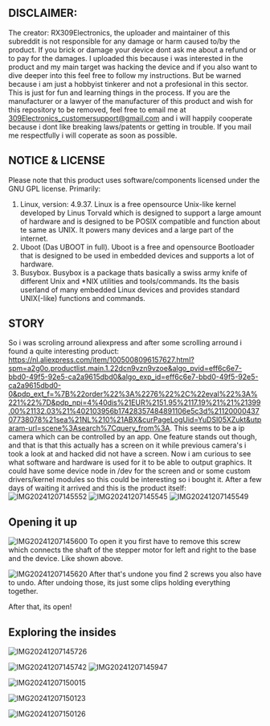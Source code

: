 ## DISCLAIMER: 
The creator: RX309Electronics, the uploader and maintainer of this subreddit is not responsible for any damage or harm caused to/by the product. If you brick or damage your device dont ask me about a refund or to pay for the damages. I uploaded this because i was interested in the product and my main target was hacking the device and if you also want to dive deeper into this feel free to follow my instructions. But be warned because i am just a hobbyist tinkerer and not a profesional in this sector. This is just for fun and learning things in the process. 
If you are the manufacturer or a lawyer of the manufacturer of this product and wish for this repository to be removed, feel free to email me at 309Electronics_customersupport@gmail.com and i will happily cooperate because i dont like breaking laws/patents or getting in trouble. If you mail me respectfully i will coperate as soon as possible.

## NOTICE & LICENSE
Please note that this product uses software/components licensed under the GNU GPL license. Primarily:
1. Linux, version: 4.9.37. Linux is a free opensource Unix-like kernel developed by Linus Torvald which is designed to support a large amount of hardware and is designed to be POSIX compatible and function about te same as UNIX. It powers many devices and a large part of the internet.
2. Uboot (Das UBOOT in full). Uboot is a free and opensource Bootloader that is designed to be used in embedded devices and supports a lot of hardware.
3. Busybox. Busybox is a package thats basically a swiss army knife of different Unix and *NIX utilities and tools/commands. Its the basis userland of many embedded Linux devices and provides standard UNIX(-like) functions and commands.

## STORY
So i was scroling arround aliexpress and after some scrolling arround i found a quite interesting product: https://nl.aliexpress.com/item/1005008096157627.html?spm=a2g0o.productlist.main.1.22dcn9vzn9vzoe&algo_pvid=eff6c6e7-bbd0-49f5-92e5-ca2a9615dbd0&algo_exp_id=eff6c6e7-bbd0-49f5-92e5-ca2a9615dbd0-0&pdp_ext_f=%7B%22order%22%3A%2276%22%2C%22eval%22%3A%221%22%7D&pdp_npi=4%40dis%21EUR%2151.95%2117.19%21%21%21399.00%21132.03%21%402103956b17428357484891106e5c3d%2112000043707738078%21sea%21NL%210%21ABX&curPageLogUid=YuDSl05XZukt&utparam-url=scene%3Asearch%7Cquery_from%3A. This seems to be a ip camera which can be controlled by an app. One feature stands out though, and that is that this actually has a screen on it while previous camera's i took a look at and hacked did not have a screen. Now i am curious to see what software and hardware is used for it to be able to output graphics. It could have some device node in /dev for the screen and or some custom drivers/kernel modules so this could be interesting so i bought it. After a few days of waiting it arrived and this is the product itself:
![IMG20241207145552](https://github.com/user-attachments/assets/f4c826eb-b537-44ae-9c53-06d55671d8cf) 
![IMG20241207145545](https://github.com/user-attachments/assets/88233d62-d0c9-409a-8efc-539c1fa33dba) 
![IMG20241207145549](https://github.com/user-attachments/assets/0afc4b3e-8bf8-4da4-bc9b-35f6d8063038) 

## Opening it up 
![IMG20241207145600](https://github.com/user-attachments/assets/3fb8aa26-ebd5-4865-85c3-756bd1ff7bec) 
To open it you first have to remove this screw which connects the shaft of the stepper motor for left and right to the base and the device. Like shown above. 


![IMG20241207145620](https://github.com/user-attachments/assets/0fec1280-3088-403e-a756-800e7d909130) 
After that's undone you find 2 screws you also have to undo. After undoing those, its just some clips holding everything together.

After that, its open!

## Exploring the insides
![IMG20241207145726](https://github.com/user-attachments/assets/922c42ec-83d9-4657-b949-b52952c62a6c) 

![IMG20241207145742](https://github.com/user-attachments/assets/1f923392-02ef-4b4b-ba70-f672d2225901) 
![IMG20241207145947](https://github.com/user-attachments/assets/2ce28c12-39ab-4d6c-817b-9347458ac302) 

![IMG20241207150015](https://github.com/user-attachments/assets/93536d5e-f6c9-4687-9b63-623c91e9c4fd) 

![IMG20241207150123](https://github.com/user-attachments/assets/ffc84c08-21dc-4077-b8da-5c65d1b95b12) 

![IMG20241207150126](https://github.com/user-attachments/assets/cdebdcce-32da-4a96-b363-3f029e385e97) 

